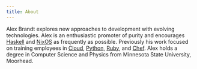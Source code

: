 ```yaml
---
title: About
---
```


Alex Brandt explores new approaches to development with evolving technologies.
Alex is an enthusiastic promoter of purity and encourages [Haskell][haskell.org]
and [NixOS][nixos.org] as frequently as possible.  Previously his work focused on
training employees in [Cloud][unlocked], [Python][python.org],
[Ruby][ruby-lang.org], and [Chef][chef.io].  Alex holds a degree in Computer
Science and Physics from Minnesota State University, Moorhead.

[chef.io]: https://www.chef.io/chef/
[haskell.org]: https://www.haskell.org/
[nixos.org]: http://nixos.org/
[python.org]: https://www.python.org/
[ruby-lang.org]: https://www.ruby-lang.org/en/
[unlocked]: https://blog.rackspace.com/learn-how-to-cloud-at-unlocked-the-hybrid-cloud
